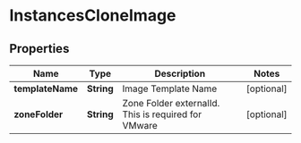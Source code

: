 

# InstancesCloneImage

## Properties

Name | Type | Description | Notes
------------ | ------------- | ------------- | -------------
**templateName** | **String** | Image Template Name |  [optional]
**zoneFolder** | **String** | Zone Folder externalId. This is required for VMware |  [optional]



